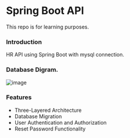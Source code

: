# Spring Boot API
This repo is for learning purposes.

### Introduction 
HR API using Spring Boot with mysql connection.

### Database Digram. 
![image](https://github.com/abdulmalikalomayri/spring-employee-management/assets/41757828/2c99b5ba-aafc-4348-987b-92ab61bfc8d3)

### Features 
* Three-Layered Architecture
* Database Migration
* User Authentication and Authorization
* Reset Password Functionality 
